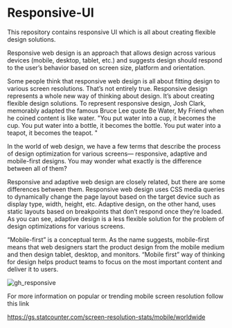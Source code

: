 # Responsive-UI
This repository contains responsive UI which is all about creating flexible design solutions.

Responsive web design is an approach that allows design across various devices (mobile, desktop, tablet, etc.) and suggests design should respond to the user’s behavior based on screen size, platform and orientation.

Some people think that responsive web design is all about fitting design to various screen resolutions. That’s not entirely true. Responsive design represents a whole new way of thinking about design. It’s about creating flexible design solutions. To represent responsive design, Josh Clark, memorably adapted the famous Bruce Lee quote Be Water, My Friend when he coined content is like water.
"You put water into a cup, it becomes the cup. You put water into a bottle, it becomes the bottle. You put water into a teapot, it becomes the teapot. "

In the world of web design, we have a few terms that describe the process of design optimization for various screens— responsive, adaptive and mobile-first designs. You may wonder what exactly is the difference between all of them?

Responsive and adaptive web design are closely related, but there are some differences between them. Responsive web design uses CSS media queries to dynamically change the page layout based on the target device such as display type, width, height, etc. Adaptive design, on the other hand, uses static layouts based on breakpoints that don’t respond once they’re loaded. As you can see, adaptive design is a less flexible solution for the problem of design optimizations for various screens.

“Mobile-first” is a conceptual term. As the name suggests, mobile-first means that web designers start the product design from the mobile medium and then design tablet, desktop, and monitors. “Mobile first” way of thinking for design helps product teams to focus on the most important content and deliver it to users.


![gh_responsive](https://user-images.githubusercontent.com/55271909/172474637-1a51d7d2-b5ae-4712-b282-b94f28426b3e.png)


For more information on popular or trending mobile screen resolution follow this link

https://gs.statcounter.com/screen-resolution-stats/mobile/worldwide
